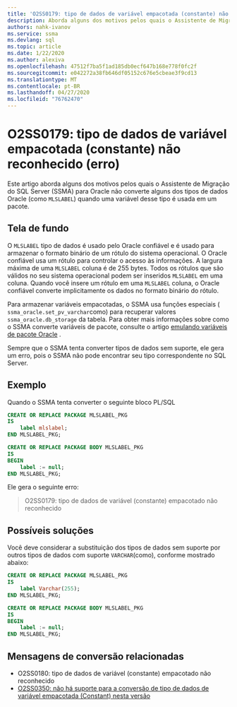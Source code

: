 ```yaml
---
title: 'O2SS0179: tipo de dados de variável empacotada (constante) não reconhecido (erro)'
description: Aborda alguns dos motivos pelos quais o Assistente de Migração do SQL Server (SSMA) para Oracle não converte alguns dos tipos de dados Oracle (como MLSLABEL) quando uma variável desse tipo é usada em um pacote.
authors: nahk-ivanov
ms.service: ssma
ms.devlang: sql
ms.topic: article
ms.date: 1/22/2020
ms.author: alexiva
ms.openlocfilehash: 47512f7ba5f1ad185db0ecf647b168e778f0fc2f
ms.sourcegitcommit: e042272a38fb646df05152c676e5cbeae3f9cd13
ms.translationtype: MT
ms.contentlocale: pt-BR
ms.lasthandoff: 04/27/2020
ms.locfileid: "76762470"
---
```

# <a name="o2ss0179-packaged-variable-constant-data-type-not-recognized-error"></a>O2SS0179: tipo de dados de variável empacotada (constante) não reconhecido (erro)

Este artigo aborda alguns dos motivos pelos quais o Assistente de Migração do SQL Server (SSMA) para Oracle não converte alguns dos tipos de dados Oracle (como `MLSLABEL`) quando uma variável desse tipo é usada em um pacote.

## <a name="background"></a>Tela de fundo

O `MLSLABEL` tipo de dados é usado pelo Oracle confiável e é usado para armazenar o formato binário de um rótulo do sistema operacional. O Oracle confiável usa um rótulo para controlar o acesso às informações. A largura máxima de uma `MLSLABEL` coluna é de 255 bytes. Todos os rótulos que são válidos no seu sistema operacional podem ser inseridos `MLSLABEL` em uma coluna. Quando você insere um rótulo em uma `MLSLABEL` coluna, o Oracle confiável converte implicitamente os dados no formato binário do rótulo.

Para armazenar variáveis empacotadas, o SSMA usa funções especiais ( `ssma_oracle.set_pv_varchar`como) para recuperar valores `ssma_oracle.db_storage` da tabela. Para obter mais informações sobre como o SSMA converte variáveis de pacote, consulte o artigo [emulando variáveis de pacote Oracle](../emulate-package-variables.md) .

Sempre que o SSMA tenta converter tipos de dados sem suporte, ele gera um erro, pois o SSMA não pode encontrar seu tipo correspondente no SQL Server.

## <a name="example"></a>Exemplo

Quando o SSMA tenta converter o seguinte bloco PL/SQL

```sql
CREATE OR REPLACE PACKAGE MLSLABEL_PKG
IS
    label mlslabel;
END MLSLABEL_PKG;

CREATE OR REPLACE PACKAGE BODY MLSLABEL_PKG
IS
BEGIN
    label := null;
END MLSLABEL_PKG;
```

Ele gera o seguinte erro:

> O2SS0179: tipo de dados de variável (constante) empacotado não reconhecido

## <a name="possible-remedies"></a>Possíveis soluções

Você deve considerar a substituição dos tipos de dados sem suporte por outros tipos de dados com suporte `VARCHAR`(como), conforme mostrado abaixo:

```sql
CREATE OR REPLACE PACKAGE MLSLABEL_PKG
IS
    label Varchar(255);
END MLSLABEL_PKG;

CREATE OR REPLACE PACKAGE BODY MLSLABEL_PKG
IS
BEGIN
    label := null;
END MLSLABEL_PKG;
```

## <a name="related-conversion-messages"></a>Mensagens de conversão relacionadas

* O2SS0180: tipo de dados de variável (constante) empacotado não reconhecido
* [O2SS0350: não há suporte para a conversão de tipo de dados de variável empacotada (Constant) nesta versão](o2ss0350.md)
